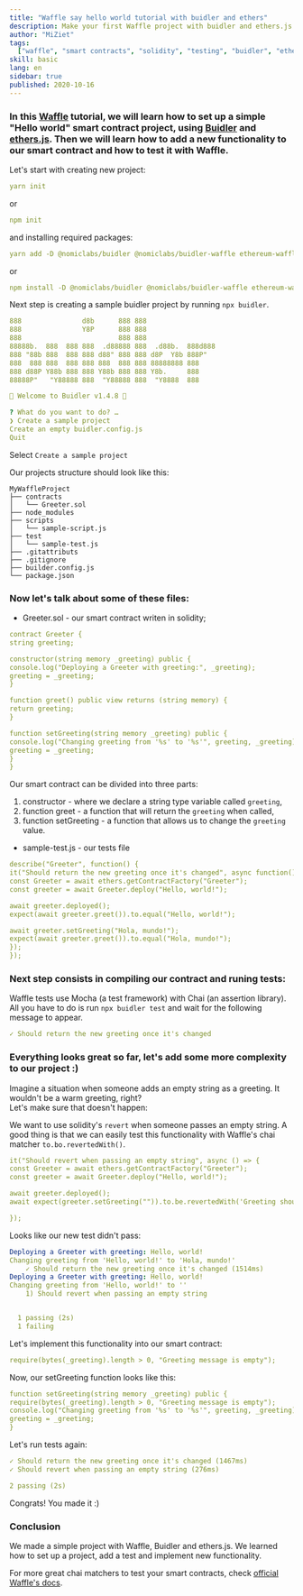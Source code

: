 ```yaml
---
title: "Waffle say hello world tutorial with buidler and ethers"
description: Make your first Waffle project with buidler and ethers.js
author: "MiZiet"
tags:
  ["waffle", "smart contracts", "solidity", "testing", "buidler", "ethers.js"]
skill: basic
lang: en
sidebar: true
published: 2020-10-16
---
```


### In this [Waffle](https://ethereum-waffle.readthedocs.io) tutorial, we will learn how to set up a simple "Hello world" smart contract project, using [Buidler](https://buidler.dev/) and [ethers.js](https://docs.ethers.io/v5/). Then we will learn how to add a new functionality to our smart contract and how to test it with Waffle.

Let's start with creating new project:

```yml
yarn init
```

or

```yml
npm init
```

and installing required packages:

```yml
yarn add -D @nomiclabs/buidler @nomiclabs/buidler-waffle ethereum-waffle chai @nomiclabs/buidler-ethers ethers
```

or

```yml
npm install -D @nomiclabs/buidler @nomiclabs/buidler-waffle ethereum-waffle chai @nomiclabs/buidler-ethers ethers
```

Next step is creating a sample buidler project by running `npx buidler`.

```yml
888               d8b      888 888
888               Y8P      888 888
888                        888 888
88888b.  888  888 888  .d88888 888  .d88b.  888d888
888 "88b 888  888 888 d88" 888 888 d8P  Y8b 888P"
888  888 888  888 888 888  888 888 88888888 888
888 d88P Y88b 888 888 Y88b 888 888 Y8b.     888
88888P"   "Y88888 888  "Y88888 888  "Y8888  888

👷 Welcome to Buidler v1.4.8 👷‍‍

? What do you want to do? …
❯ Create a sample project
Create an empty buidler.config.js
Quit
```

Select `Create a sample project`

Our projects structure should look like this:

```
MyWaffleProject
├── contracts
│   └── Greeter.sol
├── node_modules
├── scripts
│   └── sample-script.js
├── test
│   └── sample-test.js
├── .gitattributs
├── .gitignore
├── builder.config.js
└── package.json
```

### Now let's talk about some of these files:

- Greeter.sol - our smart contract writen in solidity;

```yml
contract Greeter {
string greeting;

constructor(string memory _greeting) public {
console.log("Deploying a Greeter with greeting:", _greeting);
greeting = _greeting;
}

function greet() public view returns (string memory) {
return greeting;
}

function setGreeting(string memory _greeting) public {
console.log("Changing greeting from '%s' to '%s'", greeting, _greeting);
greeting = _greeting;
}
}
```

Our smart contract can be divided into three parts:

1. constructor - where we declare a string type variable called `greeting`,
2. function greet - a function that will return the `greeting` when called,
3. function setGreeting - a function that allows us to change the `greeting` value.

- sample-test.js - our tests file

```yml
describe("Greeter", function() {
it("Should return the new greeting once it's changed", async function() {
const Greeter = await ethers.getContractFactory("Greeter");
const greeter = await Greeter.deploy("Hello, world!");

await greeter.deployed();
expect(await greeter.greet()).to.equal("Hello, world!");

await greeter.setGreeting("Hola, mundo!");
expect(await greeter.greet()).to.equal("Hola, mundo!");
});
});
```

### Next step consists in compiling our contract and runing tests:

Waffle tests use Mocha (a test framework) with Chai (an assertion library). All you have to do is run `npx buidler test` and wait for the following message to appear.

```yml
✓ Should return the new greeting once it's changed
```

### Everything looks great so far, let's add some more complexity to our project :)

Imagine a situation when someone adds an empty string as a greeting. It wouldn't be a warm greeting, right?  
Let's make sure that doesn't happen:

We want to use solidity's `revert` when someone passes an empty string. A good thing is that we can easily test this functionality with Waffle's chai matcher `to.bo.revertedWith()`.

```yml
it("Should revert when passing an empty string", async () => {
const Greeter = await ethers.getContractFactory("Greeter");
const greeter = await Greeter.deploy("Hello, world!");

await greeter.deployed();
await expect(greeter.setGreeting("")).to.be.revertedWith('Greeting should not be empty');

});
```

Looks like our new test didn't pass:

```yml
Deploying a Greeter with greeting: Hello, world!
Changing greeting from 'Hello, world!' to 'Hola, mundo!'
    ✓ Should return the new greeting once it's changed (1514ms)
Deploying a Greeter with greeting: Hello, world!
Changing greeting from 'Hello, world!' to ''
    1) Should revert when passing an empty string


  1 passing (2s)
  1 failing
```

Let's implement this functionality into our smart contract:

```yml
require(bytes(_greeting).length > 0, "Greeting message is empty");
```

Now, our setGreeting function looks like this:

```yml
function setGreeting(string memory _greeting) public {
require(bytes(_greeting).length > 0, "Greeting message is empty");
console.log("Changing greeting from '%s' to '%s'", greeting, _greeting);
greeting = _greeting;
}
```

Let's run tests again:

```yml
✓ Should return the new greeting once it's changed (1467ms)
✓ Should revert when passing an empty string (276ms)

2 passing (2s)
```

Congrats! You made it :)

### Conclusion

We made a simple project with Waffle, Buidler and ethers.js. We learned how to set up a project, add a test and implement new functionality.

For more great chai matchers to test your smart contracts, check [official Waffle's docs](https://ethereum-waffle.readthedocs.io/en/latest/matchers.html).

